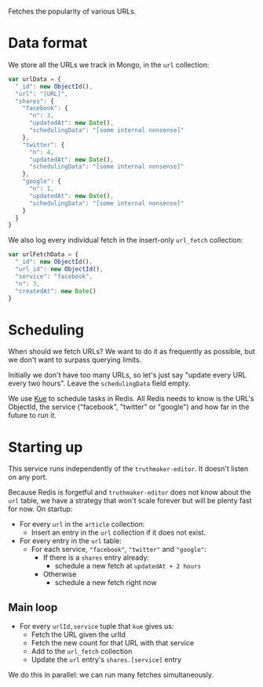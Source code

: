 Fetches the popularity of various URLs.

Data format
===========

We store all the URLs we track in Mongo, in the `url` collection:

```javascript
var urlData = {
  "_id": new ObjectId(),
  "url": "[URL]",
  "shares": {
    "facebook": {
      "n": 3,
      "updatedAt": new Date(),
      "schedulingData": "[some internal nonsense]"
    },
    "twitter": {
      "n": 4,
      "updatedAt": new Date(),
      "schedulingData": "[some internal nonsense]"
    },
    "google": {
      "n": 1,
      "updatedAt": new Date(),
      "schedulingData": "[some internal nonsense]"
    }
  }
}
```

We also log every individual fetch in the insert-only `url_fetch` collection:

```javascript
var urlFetchData = {
  "_id": new ObjectId(),
  "url_id": new ObjectId(),
  "service": "facebook",
  "n": 3,
  "createdAt": new Date()
}
```

Scheduling
==========

When should we fetch URLs? We want to do it as frequently as possible, but we
don't want to surpass querying limits.

Initially we don't have too many URLs, so let's just say "update every URL
every two hours". Leave the `schedulingData` field empty.

We use [Kue](https://github.com/learnboost/kue) to schedule tasks in Redis.
All Redis needs to know is the URL's ObjectId, the service ("facebook",
"twitter" or "google") and how far in the future to run it.

Starting up
===========

This service runs independently of the `truthmaker-editor`. It doesn't listen
on any port.

Because Redis is forgetful and `truthmaker-editor` does not know about the
`url` table, we have a strategy that won't scale forever but will be plenty
fast for now. On startup:

* For every `url` in the `article` collection:
  * Insert an entry in the `url` collection if it does not exist.
* For every entry in the `url` table:
  * For each service, `"facebook"`, `"twitter"` and `"google"`:
    * If there is a `shares` entry already:
      * schedule a new fetch at `updatedAt + 2 hours`
    * Otherwise
      * schedule a new fetch right now

Main loop
---------

* For every `urlId,service` tuple that `kue` gives us:
  * Fetch the URL given the urlId
  * Fetch the new count for that URL with that service
  * Add to the `url_fetch` collection
  * Update the `url` entry's `shares.[service]` entry

We do this in parallel: we can run many fetches simultaneously.

